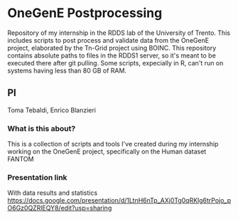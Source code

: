 # OneGenE Postprocessing
Repository of my internship in the RDDS lab of the University of Trento. This includes scripts to post process and validate data from the OneGenE project, elaborated by the Tn-Grid project using BOINC. This repository contains absolute paths to files in the RDDS1 server, so it's meant to be executed there after git pulling. Some scripts, expecially in R, can't run on systems having less than 80 GB of RAM. 
## PI
Toma Tebaldi, Enrico Blanzieri
### What is this about?
This is a collection of scripts and tools I've created during my internship working on the OneGenE project, specifically on the Human dataset FANTOM
### Presentation link
With data results and statistics
https://docs.google.com/presentation/d/1LtnH6nTp_AXj0Tg0qRKlg6trPojo_pO6Gz0QZRlEQY8/edit?usp=sharing

